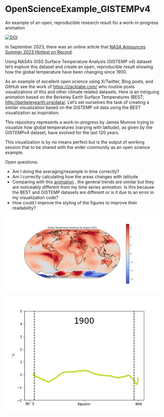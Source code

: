 # OpenScienceExample_GISTEMPv4

An example of an open, reproducible research result for a work-in-progress animation

[![DOI](https://zenodo-dev.cern.ch/badge/698351812.svg)](https://zenodo-dev.cern.ch/badge/latestdoi/698351812)

In September 2023, there was an online article that [NASA Announces Summer 2023 Hottest on Record](https://www.nasa.gov/news-release/nasa-announces-summer-2023-hottest-on-record/).

Using NASA’s GISS Surface Temperature Analysis (GISTEMP v4) dataset let’s explore this dataset and create an open, reproducible result showing how the global temperature have been changing since 1900.

As an example of excellent open science using X/Twitter, Blog posts, and GitHub see the work of https://zacklabe.com/ who routine posts visualizations of this and other climate related datasets. Here is an intriguing animation based on the Berkeley Earth Surface Temperatures (BEST; http://berkeleyearth.org/data/.  Let’s set ourselves the task of creating a similar visualization based on the GISTEMP v4 data using the BEST visualization as inspiration.  


This repository represents a work-in-progress by James Munroe trying to visualize how global temperatures (varying with latitude), as given by the GISTEMPv4 dataset, have evolved for the last 120 years.

This visualization is by no means perfect but is the output of working session that to be shared with the wider community as an open science example.

Open questions:
- Am I doing the averaging/resample in time correctly?
- Am I correctly calculating how the areas changes with latitude
- Comparing with this [animation](https://zacklabe.files.wordpress.com/2023/02/zonal_surfaceairtemperature_best_2022.gif) , the general trends are similar but they are noticeably different from my time series animation. Is this because the BEST and GISTEMP datasets are different or is it due to an error in my visualization code? 
- How could I improve the styling of the figures to improve their readability?

![Global Temp Anomaly for August 2023](tempanomaly.png)

![Global Temp with Latitude over Time](anim.gif)